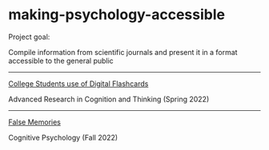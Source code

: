 # making-psychology-accessible

Project goal: 

Compile information from scientific journals and present it in a format accessible to the general public

*** 

[College Students use of Digital Flashcards](https://meglin234.github.io/making-psychology-accessible/PSYC411_website/index.html)

Advanced Research in Cognition and Thinking (Spring 2022)

***

[False Memories](https://meglin234.github.io/making-psychology-accessible/PSYC311_website/index.html)

Cognitive Psychology (Fall 2022)


